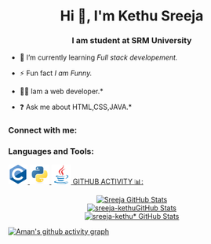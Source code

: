 <h1 align="center">Hi 👋, I'm Kethu Sreeja</h1>
<h3 align="center">I am student at SRM University</h3>

- 🌱 I’m currently learning *Full stack developement.*

- ⚡ Fun fact *I am Funny.*

- 👩‍💻 Iam a web developer.*

- ❓ Ask me about HTML,CSS,JAVA.*

<h3 align="left">Connect with me:</h3>
<p align="left">
</p>

<h3 align="left">Languages and Tools:</h3>
<p align="left"> <a href="https://www.cprogramming.com/" target="_blank" rel="noreferrer"> <img src="https://raw.githubusercontent.com/devicons/devicon/master/icons/c/c-original.svg" alt="c" width="40" height="40"/> </a> <a href="https://www.python.org" target="_blank" rel="noreferrer"> <img src="https://raw.githubusercontent.com/devicons/devicon/master/icons/python/python-original.svg" alt="python" width="40" height="40"/> </a> <a href="https://www.w3schools.com/java/default.asp" target="_blank" rel="noreferrer"> <img src="https://raw.githubusercontent.com/devicons/devicon/master/icons/java/java-original.svg" alt="java" width="40" height="40/> </p>


  
<hr/>
<h2 align="center"> GITHUB ACTIVITY 📊:</h2>

<p align="center">
<img src="https://github-readme-stats.vercel.app/api?username=sreeja-kethu&&show_icons=true&theme=algolia&hide_border=true" alt="Sreeja GitHub Stats">
  <br/>
<img src="https://github-readme-stats.vercel.app/api/top-langs/?username=sreeja-kethu&layout=compact&&show_icons=true&&theme=algolia&hide_border=true" alt="sreeja-kethuGitHub Stats">

  <br/>
<img src="https://github-readme-streak-stats.herokuapp.com/?user=sreeja-kethu&&show_icons=true&&theme=algolia&hide_border=true" alt="sreeja-kethu* GitHub Stats"> 
  </p>


[![Aman's github activity graph](https://activity-graph.herokuapp.com/graph?username=sreeja-kethu&theme=react-dark)](https://github.com/sreeja-kethu/github-readme-activity-graph)
<br />
